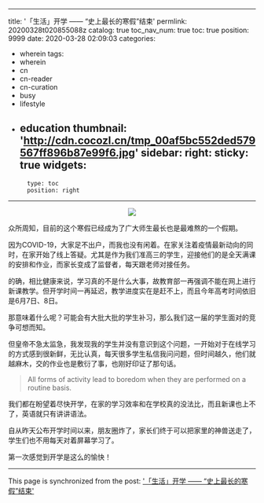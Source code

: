 
---
title: '「生活」开学 —— “史上最长的寒假”结束'
permlink: 20200328t020855088z
catalog: true
toc_nav_num: true
toc: true
position: 9999
date: 2020-03-28 02:09:03
categories:
- wherein
tags:
- wherein
- cn
- cn-reader
- cn-curation
- busy
- lifestyle
- education
thumbnail: 'http://cdn.cocozl.cn/tmp_00af5bc552ded579567ff896b87e99f6.jpg'
sidebar:
    right:
        sticky: true
widgets:
    -
        type: toc
        position: right
---


<center><img src="http://cdn.cocozl.cn/tmp_00af5bc552ded579567ff896b87e99f6.jpg" /></center>

众所周知，目前的这个寒假已经成为了广大师生最长也是最难熬的一个假期。

因为COVID-19，大家足不出户，而我也没有闲着。在家关注着疫情最新动向的同时，在家开始了线上答疑。尤其是作为我们准高三的学生，迎接他们的是全天满课的安排和作业，而家长变成了监督者，每天跟老师对接任务。

的确，相比健康来说，学习真的不是什么大事，故教育部一再强调不能在网上进行新课教学。但开学时间一再延迟，教学进度实在是赶不上，而且今年高考时间依旧是6月7日、8日。

那意味着什么呢？可能会有大批大批的学生补习，那么我们这一届的学生面对的竞争可想而知。

但皇帝不急太监急，我发现我的学生并没有意识到这个问题，一开始对于在线学习的方式感到很新鲜，无比认真，每天很多学生私信我问问题，但时间越久，他们就越麻木，交的作业也是敷衍了事，也刚好印证了那句话。

>All forms of activity lead to boredom when they are performed on a routine basis. 

我们都在盼望着尽快开学，在家的学习效率和在学校真的没法比，而且新课也上不了，英语就只有讲讲语法。

自从昨天公布开学时间以来，朋友圈炸了，家长们终于可以把家里的神兽送走了，学生们也不用每天对着屏幕学习了。

第一次感觉到开学是这么的愉快！

- - -

This page is synchronized from the post: ['「生活」开学 —— “史上最长的寒假”结束'](https://steemit.com/@mrspointm/20200328t020855088z)
